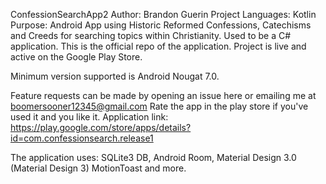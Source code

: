 ConfessionSearchApp2
Author: Brandon Guerin
Project Languages: Kotlin
Purpose: Android App using Historic Reformed Confessions, Catechisms and Creeds for searching topics
within Christianity. Used to be a C# application. This is the official repo of the application.
Project is live and active on the Google Play Store.

Minimum version supported is Android Nougat 7.0.

Feature requests can be made by opening an issue here or emailing me at boomersooner12345@gmail.com
Rate the app in the play store if you've used it and you like it.
Application link: https://play.google.com/store/apps/details?id=com.confessionsearch.release1

The application uses: 
SQLite3 DB,
Android Room,
Material Design 3.0 (Material Design 3)
MotionToast
and more.

